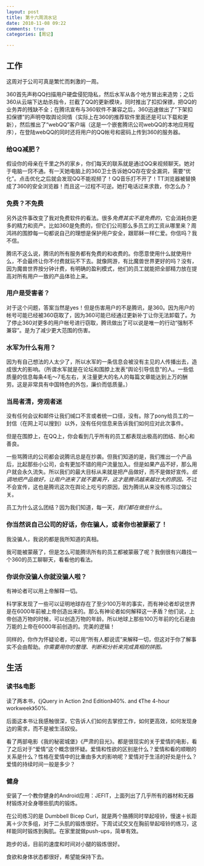 ```yaml
---
layout: post
title: 第十六周流水记
date: 2010-11-08 09:22
comments: true
categories: [周记]

---
```

<h2>工作</h2>
这周对于公司可真是繁忙而刺激的一周。

360首先声称QQ扫描用户硬盘侵犯隐私，然后水军从各个地方冒出来造势；之后360从云端下达劫杀指令，拦截了QQ的更新模块，同时推出了扣扣保镖，把QQ的业务弄的残缺不全；在腾讯宣布与360软件不兼容之后，360迅速做出了“下架扣扣保镖”的声明夺取舆论同情（实际上在360的推荐软件里面还是可以下载和更新），然后推出了“webQQ”客户端（这是一个嵌套腾讯公司webQQ的本地应用程序），在登陆webQQ的同时还将用户的QQ帐号和密码上传到360的服务器。
<h3>给QQ减肥？</h3>
假设你的母亲在千里之外的家乡，你们每天的联系就是通过QQ来视频聊天。她对于电脑一窍不通。有一天她电脑上的360卫士告诉她QQ存在安全漏洞，需要“优化”。点击优化之后就会发现QQ不能视频了！QQ音乐打不开了！TT浏览器被替换成了360的安全浏览器！而且这一过程不可逆。她打电话过来求救，你怎么办？
<h3>免费？不免费</h3>
另外这件事改变了我对免费软件的看法。很多<em>免费其实不是免费的</em>，它会消耗你更多的精力和资产。比如360是免费的，但它们公司那么多员工的工资从哪里来？周鸿祎的围脖每一句都说自己的理想是保护用户安全，跟耶稣一样仁爱。你信吗？我不信。

腾讯不这么说，腾讯的所有服务都有免费的和收费的。你愿意使用什么就使用什么，不会最终让你不付费就玩不下去。就像网游，有比魔兽世界更好的吗？没有，因为魔兽世界按分钟计费，有明确的盈利模式，他们的员工就能把全部精力放在提高对所有用户一致的产品体验上来。
<h3>用户是受害者？</h3>
对于这个问题，答案当然是yes！但是伤害用户的不是腾讯，是360。因为用户的帐号可能已经被360窃取了，因为360可能已经通过更新补丁让你无法卸载了。为了停止360对更多的用户帐号进行窃取，腾讯做出了可以说是唯一的行动“强制不兼容”。是为了减少更大范围的伤害。
<h3>水军为什么有用？</h3>
因为有自己想法的人太少了，所以水军的一条信息会被没有主见的人传播出去，造成很大的影响。（所谓水军就是在论坛和围脖上发表“舆论引导信息”的人。一些低质量的信息每条4毛～7毛左右，关注量更大的名人的每篇文章能达到上万的酬劳。这是非常具有中国特色的外包，廉价而低质量。）
<h3>当局者清，旁观者迷</h3>
没有任何会议和邮件让我们缄口不言或者统一口径，没有。除了pony给员工的一封信（在网上可以搜到）以外，没有任何信息来告诉我们如何应对此次事件。

但是在围脖上，在QQ上，你会看到几乎所有的员工都表现出极高的团结、耐心和善良。

一些骂腾讯的公司都会说腾讯总是在抄袭。但我们知道的是，我们推出一个产品后，比起那些小公司，会有更加不错的用户流量加入。但是如果产品不好，那么用户就会永久流失。所以我们的最大目标从来就是把产品做好，而不是做好宣传。<em>低调地把产品做好，让用户进来了就不要离开，这才是腾讯越来越壮大的原因。</em>不过不会宣传，这也是腾讯这次在舆论上吃亏的原因，因为腾讯从来没有练习过做公关。

员工为什么这么团结？因为我们知道，每一天，<em>我们都在做些什么</em>。
<h3>你当然说自己公司的好话，你在骗人，或者你也被蒙蔽了！</h3>
我没骗人，我说的都是我所知道的真相。

我可能被蒙蔽了，但是怎么可能腾讯所有的员工都被蒙蔽了呢？我倒很有兴趣找一个360的员工聊聊天，看看他的看法。
<h3>你说你没骗人你就没骗人啦？</h3>
有神论者可以用上帝解释一切。

科学家发现了一些可以证明地球存在了至少100万年的事实，而有神论者却说世界是在6000年前被上帝创造出来的。那么有神论者如何解释这一矛盾？他们说，上帝创造万物的时候，可以创造万物的年龄。所以地球上那些100万年前的化石是由万能的上帝在6000年前创造的。完美的逻辑！

同样的，你作为怀疑论者，可以用“所有人都说谎”来解释一切，但这对于你了解事实不会由帮助。<em>你需要用你的整理、判断和分析来完成真相的拼图。</em><h2>生活</h2><h3>读书&amp;电影</h3>
读了两本书，《jQuery in Action 2nd Edition》40%. and 《The 4-hour workweek》50%.

后面这本书让我感触很深，它告诉人们如何去掌控工作，如何更高效，如何发现身边的需求，而不是被生活奴役。

看了两部电影《我的秘密城堡》《严肃的目光》。都是很现实的关于爱情的电影，看了之后对于“爱情”这个概念很怀疑。爱情和性欲的区别是什么？爱情和看的顺眼的关系是什么？性格在爱情中的比重由多大的影响呢？爱情对于生活的好处是什么？爱情的持续时间一般是多少？
<h3>健身</h3>
安装了一个教你健身的Android应用：JEFIT，上面列出了几乎所有的器材和无器材锻炼对全身哪些肌肉的锻炼。

在公司练习的是 Dumbbell Bicep Curl，就是两个胳膊同时举起哑铃，慢速＋长距离＋少次多组，对于二头肌的锻炼很好。下周试试交叉在胸前举起哑铃的练习，这样能同时锻炼到胸肌。在家里就做push-ups，简单有效。

跑步的话，目前的速度和时间对小腿的锻炼很好。

食欲和身体状态都很好，希望能保持下去。


